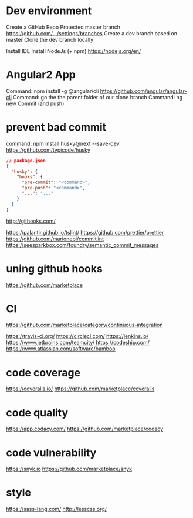 # Dev environment

Create a GitHub Repo
Protected master branch https://github.com/.../settings/branches
Create a dev branch based on master
Clone the dev branch locally

Install IDE
Install NodeJs (+ npm) https://nodejs.org/en/

# Angular2 App

Command: npm install -g @angular/cli https://github.com/angular/angular-cli
Command: go the the parent folder of our clone branch
Command: ng new <project name>
Commit (and push)

# prevent bad commit

command: npm install husky@next --save-dev
https://github.com/typicode/husky
```json
// package.json
{
  "husky": {
    "hooks": {
      "pre-commit": "<command>",
      "pre-push": "<command>",
      "...": "..."
    }
  }
}
```
http://githooks.com/

https://palantir.github.io/tslint/
https://github.com/prettier/prettier
https://github.com/marionebl/commitlint
https://seesparkbox.com/foundry/semantic_commit_messages

# uning github hooks

https://github.com/marketplace

# CI

https://github.com/marketplace/category/continuous-integration

https://travis-ci.org/
https://circleci.com/
https://jenkins.io/
https://www.jetbrains.com/teamcity/
https://codeship.com/
https://www.atlassian.com/software/bamboo

# code coverage

https://coveralls.io/
https://github.com/marketplace/coveralls

# code quality

https://app.codacy.com/
https://github.com/marketplace/codacy

# code vulnerability

https://snyk.io
https://github.com/marketplace/snyk

# style

https://sass-lang.com/
http://lesscss.org/


